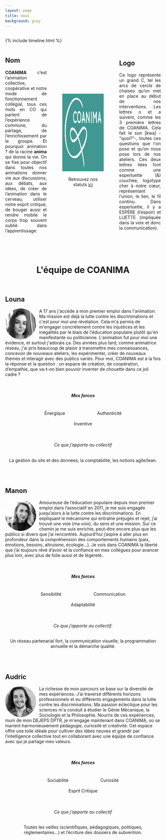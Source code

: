 ```yaml
---
layout: page
title: nous
background: grey
---
```

<head>
<script src="https://kit.fontawesome.com/ab10f6b37e.js" crossorigin="anonymous"></script>
</head>

<section class="page-section nous-section">
  <div class="container">
    <div class="row">
      <div class="col-lg-12 text-center">
        <h2 class="section-heading text-uppercase"></h2>
      </div>
    </div>
  </div>
</section>

{% include timeline.html %}


<div style="display: flex; justify-content: space-between; align-items: center; text-align: justify;">

  <div style="flex: 1;">
    <h2>Nom</h2>
    <p>
      <Strong>COANIMA</Strong> c’est l’animation collective, coopérative et notre mode de fonctionnement collégial, tous ces mots en CO qui parlent de l’expérience commune, du partage, de l’enrichissement par le groupe.
Et pourquoi animation ? de la racine <strong>anima</strong> qui donne la vie. On se fixe pour objectif dans toutes nos animations donner vie aux discussions, aux débats, aux idées, de créer de l’animation dans le cerveau, utiliser notre esprit critique, de bouger aussi et rendre mobile le corps trop souvent oublié dans l’apprentissage.
    </p>
  </div>

  <div style="flex: 1; margin: 0 50px;">
    <img src="assets/img/gros-logo.jpg" alt="logo coanima" width="395" height="250">
    <p style="text-align: center;">Retrouvez nos statuts <a href="/statuts">ici</a></p>
  </div>

  <div style="flex: 1;">
    <h2>Logo</h2>
    <p>
      Ce logo représente un grand C, tel les arcs de cercle de chaises qu’on met en place au début de nos interventions. Les lettres o et a suivent, comme les 3 première lettres de COANIMA. Cela fait le son [kwa] -"quoi?"-, toutes ces questions que l'on pose et qu’on nous pose lors de nos ateliers. Ces deux lettres liées font comme une esperluette (&) couchée, logotype cher à notre cœur, représentant l’union, le lien, le fil continu. Dans esperluette, il y a ESPÈRE (l’espoir) et LUETTE (impliquée dans la voix et donc la communication).
    </p>
  </div>

</div>


<br> <!-- Ajoute un saut de ligne -->
<br> <!-- Ajoute un saut de ligne -->

# <center>L'équipe de COANIMA</center>
<br> <!-- Ajoute un saut de ligne -->

## Louna

<img src="assets/img/team/photo-louna-500x500.jpg" alt="Louna" style="float: left; margin-right: 10px; border-radius: 50%; width: 100px; height: 100px;" />

A 17 ans j'accède à mon premier emploi dans l'animation. Ma mission est déjà la lutte contre les discriminations et c'est pour moi une révélation. Cela m'a permis de m'engager concrètement contre les injustices et les inégalités par le biais de l'éducation populaire plutôt qu'en manifestante ou politicienne. L'animation fut pour moi une évidence, et surtout j'adorais ça.
Des années plus tard, comme animatrice réseau, j'ai pris beaucoup de plaisir à transmettre mes connaissances, concevoir de nouveaux ateliers, les expérimenter, créer de nouveaux thèmes et interagir avec des publics variés.
Pour moi, COANIMA est à la fois la réponse et la question : un espace de création, de coopération, d’empathie, que va-t-on bien pouvoir inventer de chouette dans ce joli cadre ?

<br> <!-- Ajoute un saut de ligne -->

##### <center>Mes forces</center>

<div style="text-align: center;">
  <div style="display: inline-block; text-align: center; margin-right: 50px;margin-left: 50px;">
    <i class="fa-solid fa-sun fa-3x" style="color: #49A695;"></i><br>
    Énergique
  </div>

  <div style="display: inline-block; text-align: center; margin-right: 50px;margin-left: 50px;">
    <i class="fa-regular fa-copyright fa-3x" style="color: #49A695;"></i><br>
    Authenticité
  </div>

  <div style="display: inline-block; text-align: center; margin-right: 50px;margin-left: 50px;">
    <i class="fa-solid fa-lightbulb fa-3x" style="color: #49A695;"></i><br>
    Inventive
  </div>
</div>

<br> <!-- Ajoute un saut de ligne -->

###### <center>Ce que j’apporte au collectif </center>
<center>La gestion du site et des données, la comptabilité, les notions agile/lean.</center>

<br> <!-- Ajoute un saut de ligne -->
<br> <!-- Ajoute un saut de ligne -->

## Manon

<img src="assets/img/team/photo-manon-500x500.jpeg" alt="Manon" style="float: left; margin-right: 10px; border-radius: 50%; width: 100px; height: 100px;" />

Amoureuse de l’éducation populaire depuis mon premier emploi dans l’associatif en 2011, je me suis engagée jusqu’alors à la lutte contre les discriminations. En expliquant le mécanisme qui entraîne préjugés et rejet, j’ai trouvé une voie (ma voix), du sens et une mission. Sur ce chemin je me suis enrichie, peut-être encore plus que les publics si divers que j’ai rencontrés. Aujourd’hui j’aspire à aller plus en profondeur dans la compréhension des comportements humains (paix, émotions, besoins, altruisme, écologie…). Je vois dans COANIMA la liberté que j’ai toujours rêvé d’avoir et la confiance en mes collègues pour avancer plus loin, avec plus de folie aussi et de légèreté..

<br> <!-- Ajoute un saut de ligne -->

##### <center>Mes forces</center>
<div style="text-align: center;">
  <div style="display: inline-block; text-align: center; margin-right: 50px;margin-left: 50px;">
    <i class="fa-solid fa-heart-pulse fa-3x" style="color: #49A695;"></i><br>
    Sensibilité
  </div>

  <div style="display: inline-block; text-align: center; margin-right: 50px;margin-left: 50px;">
    <i class="fa-regular fa-comments fa-3x" style="color: #49A695;"></i><br>
    Communication
  </div>

  <div style="display: inline-block; text-align: center; margin-right: 50px;margin-left: 50px;">
    <i class="fa-brands fa-hotjar fa-3x" style="color: #49A695;"></i><br>
    Adaptabilité
  </div>
</div>

<br> <!-- Ajoute un saut de ligne -->

###### <center>Ce que j’apporte au collectif:</center> 
<center>
Un réseau partenarial fort, la communication visuelle, la programmation annuelle et la démarche qualité.</center>



<br> <!-- Ajoute un saut de ligne -->
<br> <!-- Ajoute un saut de ligne -->


## Audric


<img src="assets/img/team/photo-audric-500x500.jpg" alt="Audric" style="float: left; margin-right: 10px; border-radius: 50%; width: 100px; height: 100px;" />

La richesse de mon parcours se base sur la diversité de mes expériences. J’ai traversé différents horizons professionnels et eu différents engagements dans la lutte contre les discriminations. Ma passion éclectique pour les sciences m'a conduit à étudier le Génie Mécanique, la Sociologie et la Philosophie. Nourris de ces expériences, muni de mon DEJEPS DPTR, je m'engage maintenant dans COANIMA, où se marient harmonieusement pédagogie, curiosité et créativité. Cet espace offre une toile idéale pour cultiver des idées neuves et grandir par l’intelligence collective tout en collaborant avec une équipe de confiance avec qui je partage mes valeurs.

<br> <!-- Ajoute un saut de ligne -->

##### <center>Mes forces</center>

<div style="text-align: center;">
  <div style="display: inline-block; text-align: center; margin-right: 50px;margin-left: 50px;">
    <i class="fa-solid fa-users fa-3x" style="color: #49A695;"></i><br>
    Sociabilité
  </div>

  <div style="display: inline-block; text-align: center; margin-right: 50px;margin-left: 50px;">
    <i class="fa-brands fa-searchengin fa-3x" style="color: #49A695;"></i><br>
    Curiosité
  </div>

  <div style="display: inline-block; text-align: center; margin-right: 50px;margin-left: 50px;">
    <i class="fa-solid fa-head-side-virus fa-3x" style="color: #49A695;"></i><br>
    Esprit Critique
  </div>
</div>

<br> <!-- Ajoute un saut de ligne -->

###### <center>Ce que j’apporte au collectif</center> 

<center>Toutes les veilles (scientifiques, pédagogiques, politiques, réglementaires…) et l’écriture des dossiers de subvention.</center>

<br> <!-- Ajoute un saut de ligne -->
<br> <!-- Ajoute un saut de ligne -->

